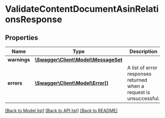 # ValidateContentDocumentAsinRelationsResponse

## Properties
Name | Type | Description | Notes
------------ | ------------- | ------------- | -------------
**warnings** | [**\Swagger\Client\Model\MessageSet**](MessageSet.md) |  | [optional] 
**errors** | [**\Swagger\Client\Model\Error[]**](Error.md) | A list of error responses returned when a request is unsuccessful. | 

[[Back to Model list]](../README.md#documentation-for-models) [[Back to API list]](../README.md#documentation-for-api-endpoints) [[Back to README]](../README.md)


